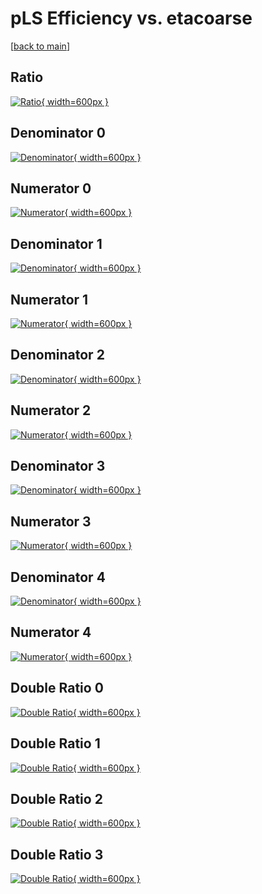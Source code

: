 # pLS Efficiency vs. etacoarse

[[back to main](./)]



## Ratio

[![Ratio](../mtv/var/pLS_vtr_211_-1_eff_etacoarse.png){ width=600px }](../mtv/var/pLS_vtr_211_-1_eff_etacoarse.pdf)

## Denominator 0

[![Denominator](../mtv/den/pLS_vtr_211_-1_eff_etacoarse_den0.png){ width=600px }](../mtv/den/pLS_vtr_211_-1_eff_etacoarse_den0.pdf)

## Numerator 0

[![Numerator](../mtv/num/pLS_vtr_211_-1_eff_etacoarse_num0.png){ width=600px }](../mtv/num/pLS_vtr_211_-1_eff_etacoarse_num0.pdf)

## Denominator 1

[![Denominator](../mtv/den/pLS_vtr_211_-1_eff_etacoarse_den1.png){ width=600px }](../mtv/den/pLS_vtr_211_-1_eff_etacoarse_den1.pdf)

## Numerator 1

[![Numerator](../mtv/num/pLS_vtr_211_-1_eff_etacoarse_num1.png){ width=600px }](../mtv/num/pLS_vtr_211_-1_eff_etacoarse_num1.pdf)

## Denominator 2

[![Denominator](../mtv/den/pLS_vtr_211_-1_eff_etacoarse_den2.png){ width=600px }](../mtv/den/pLS_vtr_211_-1_eff_etacoarse_den2.pdf)

## Numerator 2

[![Numerator](../mtv/num/pLS_vtr_211_-1_eff_etacoarse_num2.png){ width=600px }](../mtv/num/pLS_vtr_211_-1_eff_etacoarse_num2.pdf)

## Denominator 3

[![Denominator](../mtv/den/pLS_vtr_211_-1_eff_etacoarse_den3.png){ width=600px }](../mtv/den/pLS_vtr_211_-1_eff_etacoarse_den3.pdf)

## Numerator 3

[![Numerator](../mtv/num/pLS_vtr_211_-1_eff_etacoarse_num3.png){ width=600px }](../mtv/num/pLS_vtr_211_-1_eff_etacoarse_num3.pdf)

## Denominator 4

[![Denominator](../mtv/den/pLS_vtr_211_-1_eff_etacoarse_den4.png){ width=600px }](../mtv/den/pLS_vtr_211_-1_eff_etacoarse_den4.pdf)

## Numerator 4

[![Numerator](../mtv/num/pLS_vtr_211_-1_eff_etacoarse_num4.png){ width=600px }](../mtv/num/pLS_vtr_211_-1_eff_etacoarse_num4.pdf)

## Double Ratio 0

[![Double Ratio](../mtv/ratio/pLS_vtr_211_-1_eff_etacoarse_ratio0.png){ width=600px }](../mtv/ratio/pLS_vtr_211_-1_eff_etacoarse_ratio0.pdf)

## Double Ratio 1

[![Double Ratio](../mtv/ratio/pLS_vtr_211_-1_eff_etacoarse_ratio1.png){ width=600px }](../mtv/ratio/pLS_vtr_211_-1_eff_etacoarse_ratio1.pdf)

## Double Ratio 2

[![Double Ratio](../mtv/ratio/pLS_vtr_211_-1_eff_etacoarse_ratio2.png){ width=600px }](../mtv/ratio/pLS_vtr_211_-1_eff_etacoarse_ratio2.pdf)

## Double Ratio 3

[![Double Ratio](../mtv/ratio/pLS_vtr_211_-1_eff_etacoarse_ratio3.png){ width=600px }](../mtv/ratio/pLS_vtr_211_-1_eff_etacoarse_ratio3.pdf)

